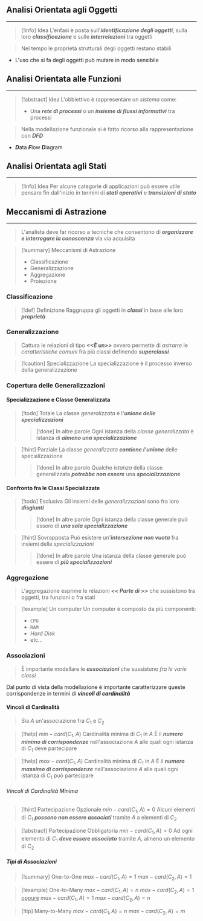 ## Analisi Orientata agli Oggetti
---
>[!info] Idea
> L'enfasi è posta sull'***identificazione degli oggetti***, sulla loro ***classificazione*** e sulle ***interrelazioni*** tra oggetti

> Nel tempo le proprietà strutturali degli oggetti restano stabili
- L'uso che si fa degli oggetti può mutare in modo sensibile
## Analisi Orientata alle Funzioni
---
>[!abstract] Idea
>L'obbiettivo è rappresentare un *sistema* come:
>- Una ***rete di processi*** o un ***insieme di flussi informativi*** tra processi

> Nella modellazione funzionale si è fatto ricorso alla rappresentazione con ***DFD***
- ***D***ata ***F***low ***D***iagram
## Analisi Orientata agli Stati
---
>[!info] Idea
>Per alcune categorie di applicazioni può essere utile pensare fin dall'inizio in termini di ***stati operativi*** e ***transizioni di stato***

## Meccanismi di Astrazione
---
>L'analista deve far ricorso a tecniche che consentono di ***organizzare e interrogare la conoscenza*** via via acquisita

>[!summary] Meccanismi di Astrazione
>- Classificazione
>- Generalizzazione
>- Aggregazione
>- Proiezione

### Classificazione
>[!def] Definizione
>Raggruppa gli oggetti in ***classi*** in base alle loro ***proprietà***
### Generalizzazione
>Cattura le relazioni di tipo ***<<È un>>*** ovvero permette di *astrarre* le *caratteristiche comuni* fra più classi definendo ***superclassi***

>[!caution] Specializzazione
>La specializzazione è il processo inverso della generalizzazione
### Copertura delle Generalizzazioni
#### Specializzazione e Classe Generalizzata
>[!todo] Totale
>La classe *generalizzata* è l'***unione delle specializzazioni***
>>[!done] In altre parole
>> Ogni istanza della *classe generalizzata* è istanza di ***almeno una specializzazione***

>[!hint] Parziale
>La classe *generalizzata* ***contiene l'unione*** delle specializzazione
>>[!done] In altre parole
>> Qualche *istanza* della classe generalizzata ***potrebbe non essere*** una ***specializzazione***


#### Confronto fra le Classi Specializzate

>[!todo] Esclusiva
>Gli insiemi delle *generalizzazioni* sono fra loro ***disgiunti***
>>[!done] In altre parole
>> Ogni istanza della classe generale può essere di ***una sola specializzazione***

>[!hint] Sovrapposta
>Può esistere un'***intersezione non vuota*** fra insiemi delle *specializzazioni*
>>[!done] In altre parole
>> Una istanza della classe generale può essere di ***più specializzazioni***

### Aggregazione
>L'aggregazione esprime le relazioni ***<< Parte di >>*** che sussistono tra oggetti, tra funzioni o fra stati

>[!example] Un computer
>Un computer è composto da più componenti:
>- `CPU`
>- `RAM`
>- *Hard Disk*
>- etc...

### Associazioni
>È importante modellare le ***associazioni*** che sussistono *fra le varie classi*

Dal punto di vista della modellazione è importante caratterizzare queste corrispondenze in termini di ***vincoli di cardinalità***

#### Vincoli di Cardinalità
>Sia $A$ un'associazione fra $C_{1}$ e $C_{2}$

>[!help] $min-card(C_{1}, A)$
>Cardinalità minima di $C_{1}$ in $A$
>È il ***numero minimo di corrispondenze*** nell'associazione $A$ alle quali ogni istanza di $C_{1}$ deve partecipare

>[!help] $max-card(C_{1}, A)$
>Cardinalità minima di $C_{1}$ in $A$
>È il ***numero massimo di corrispondenze*** nell'associazione $A$ alle quali ogni istanza di $C_{1}$ può partecipare

###### Vincoli di Cardinalità Minima
>[!hint] Partecipazione Opzionale
>$min-card(C_{1}, A)=0$
>Alcuni elementi di $C_{1}$ ***possono non essere associati*** tramite $A$ a elementi di $C_{2}$

>[!abstract] Partecipazione Obbligatoria
>$min-card(C_{1}, A)>0$
>Ad ogni elemento di $C_{1}$ ***deve essere associato*** tramite $A$, almeno un elemento di $C_{2}$

##### Tipi di Associazioni
>[!summary] One-to-One
>$max-card(C_{1}, A) = 1$
>$max-card(C_{2}, A) = 1$

>[!example] One-to-Many
>$max-card(C_{1}, A) = n$
>$max-card(C_{2}, A) = 1$
><u>oppure</u>
>$max-card(C_{1}, A) = 1$
>$max-card(C_{2}, A) = n$

>[!tip] Many-to-Many
>$max-card(C_{1}, A) = n$
>$max-card(C_{2}, A) = m$

